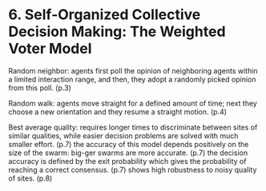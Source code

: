 # 6. Self-Organized Collective Decision Making: The Weighted Voter Model

Random neighbor:
	agents first poll the opinion of neighboring agents within a limited interaction range, and then, they adopt a randomly picked opinion from this poll. (p.3)

Random walk:
	agents move straight for a defined amount of time; next they choose a new orientation and they resume a straight motion. (p.4)

Best average quality:
	requires longer times to discriminate between sites of similar qualities, while easier decision problems are solved with much smaller effort. (p.7)
	the accuracy of this model depends positively on the size of the swarm: big-ger swarms are more accurate. (p.7)
	the decision accuracy is defined by the exit probability which gives the probability of reaching a correct consensus. (p.7)
	shows high robustness to noisy quality of sites. (p.8)